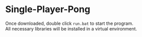 # Single-Player-Pong
Once downloaded, double click `run.bat` to start the program.  
All necessary libraries will be installed in a virtual environment.  
